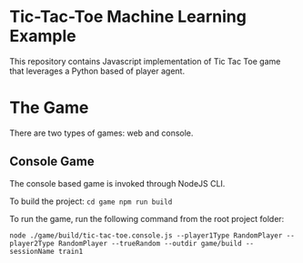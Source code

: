 # Tic-Tac-Toe Machine Learning Example

This repository contains Javascript implementation of Tic Tac Toe game that leverages a Python based of player agent.

# The Game

There are two types of games: web and console.

## Console Game

The console based game is invoked through NodeJS CLI.

To build the project:
`cd game
npm run build`

To run the game, run the following command from the root project folder:
```
node ./game/build/tic-tac-toe.console.js --player1Type RandomPlayer --player2Type RandomPlayer --trueRandom --outdir game/build --sessionName train1
```
